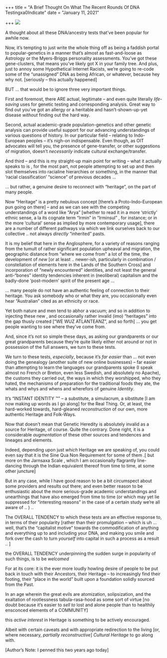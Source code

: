 +++
title = "A Brief Thought On What The Recent Rounds Of DNA Testingxa0Indicate"
date = "January 11, 2021"

+++
![](https://aryaakasha.files.wordpress.com/2021/01/6e520de6a15b344dd6a7b51e2c37a453.jpg?w=339)

A thought about all these DNA/ancestry tests that’ve been popular for
awhile now.

Now, it’s tempting to just write the whole thing off as being a faddish
portal to popular-genetics in a manner that’s almost as fast-and-loose
as Astrology or the Myers-Briggs personality assessments. You’ve got
these gene-clusters, that means you’ve likely got X in your family tree.
And plus, just to annoy some Hypothetical Internet Racists, we’re going
to re-code some of the “unassigned” DNA as being African, or whatever,
because hey why not. \[seriously – this actually happened\]

BUT … that would be to ignore three very important things.

First and foremost, there ARE actual, legitimate – and even quite
literally *life-saving* uses for genetic testing and corresponding
analysis. Great way to find out you’ve got an allergy or a heritable and
hasn’t-shown-up-yet disease *without* finding out the hard way.

Second, actual academic-grade population-genetics and other genetic
analysis can provide useful support for our advancing understandings of
various questions of history. In our particular field – relating to
Indo-European peoples – it’s nigh-on indispensable. Even though, as OIT
advocates will tell you, the presence of gene-transfer, or other
suggestions of migration, doesn’t *necessarily* indicate cultural
exchange/transfer.

And third – and this is my straight-up main point for writing – what it
actually speaks to is , for the most part, not people attempting to set
up and then slot themselves into racialine hierarchies or something, in
the manner that ‘racial classification’ “science” of previous decades …

… but rather, a genuine desire to reconnect with “heritage”, on the part
of many people.

Now “Heritage” is a pretty nebulous concept \[there’s a
Proto-Indo-European pun going on there\] – and as we can see with the
competing understandings of a word like “Arya” \[whether to read it in a
more ‘strictly’ ethnic sense, a la its cognate term “Irmin” in
“Irminsul” , for instance; or in the more ‘cultural’ sense as implied by
more contemporary usage\], there are a number of different pathways via
which we link ourselves back to our collective .. not always *directly*
“inherited” pasts.

It is my belief that here in the Anglosphere, for a variety of reasons
ranging from the tumult of rather significant population upheaval and
migration, the geographic distance from “where we come from” a lot of
the time, the development of *new* \[or at least .. newer-ish,
particularly in combination / constellation of elements here in the
Lands of the Southern Cross\] and incorporation of “newly encountered”
identities, and not least the general anti-“bones” identity tendencies
inherent in (neoliberal) capitalism and the badly-done ‘post-modern’
spirit of the present age …

… many people do not have an authentic feeling of connection to their
heritage. You ask somebody who or what they are, you occasionally even
hear “Australian” cited as an ethnicity or race.

Yet both nature and men tend to abhor a vacuum; and so in addition to
injecting these new , and occasionally rather invalid (imo) “heritages”
into the gap thusly created \[“WE WUZ ATLANTEANZ”, and so forth\] … you
get people wanting to see where they’ve come from.

And, since it’s not so simple these days, as asking our grandparents or
our great grandparents because they’re quite likely either not around or
not in possession of the full answers, we turn to these tests.

We turn to these tests, *especially*, because it’s *far easier* than …
not even doing the genealogy (another suite of new online businesses) –
far easier than attempting to learn the languages our grandparents spoke
(I speak almost no French or Breton, even less Swedish, and absolutely
no Apache), the customs they carried out, the ways in which they
worshipped, who they hated, the mechanisms of preparation for the
traditional foods they ate, the whats and whys and whens and wherefors
of genuine *Identity*.

It’s “INSTANT IDENTITY ™” – a substitute, a simulacrum, a sibstitute \[I
am now making up words as I go along\] for the Real Thing. Or, at least,
the hard-worked towards, hard-gleaned *reconstruction* of our own, more
authentic Heritage and Folk-Ways.

Now that doesn’t mean that Genetic Heredity is absolutely invalid as a
source for Heritage, of course. Quite the contrary. Done right, it is a
considerable *augmentation* of these other sources and tendences and
lineages and elements.

Indeed, depending upon just *which* Heritage we are speaking of, you
could even say that it is the Sine Qua Non Requirement for some of them
.\[ but more on the Jarnsaxa Scale , which I am occasionally flagrantly
line-dancing through the Indian equivalent thereof from time to time, at
some other juncture\]

But in any case, while I have good reason to be a bit circumspect about
some providers and results out there; and even better reason to be
enthusiastic about the more serious-grade academic understandings and
unearthings that have also emerged from time to time (or which may yet
lie suppressed for “interesting reasons” in the case of a certain study
we’re all aware of .. ) ..

The OVERALL TENDENCY to which these tests are an effective response to,
in terms of their popularity \[rather than their promulgation – which is
uh … well, that’s the “capitalist motive” towards the commodification of
anything and everything up to and including your DNA, and making you
smile and fork over the cash to turn *yourself* into capital in such a
process as a result .. \]

the OVERALL TENDENCY underpinning the sudden surge in popularity of such
things, is to be *welcomed*

For at its core: it is the ever more loudly howling desire of people to
be put back in touch with their Ancestors, their Heritage – to
increasingly find their footing, their “place in the world” built upon a
foundation solidly sourced from the Past.

In an age wherein the great evils are atomization, solipsization, and
the exaltation of rootlessness tabula-rasa-hood as some sort of virtue
\[no doubt because it’s easier to *sell to* lost and alone people than
to healthily ensconced elements of a COMMUNITY\]

this *active interest* in Heritage is something to be actively
encouraged.

Albeit with certain caveats and with appropriate redirection to the
living \[or, where necessary, *partially reconstructive*\] *Cultural
Heritage* to go along with.  
  
\[Author’s Note: I penned this two years ago today\]
